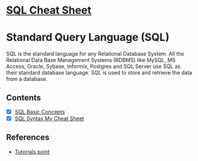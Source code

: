 # [SQL Cheat Sheet](./Topics/2_SQL_cheatsheet.md)

# Standard Query Language (SQL)

SQL is the standard language for any Relational Database System. All the Relational Data Base Management Systems (RDBMS) like MySQL, MS Access, Oracle, Sybase, Informix, Postgres and SQL Server use SQL as their standard database language. SQL is used to store and retrieve the data from a database. 

## Contents
- [x] [SQL Basic Concepts](./Topics/1_sql_basic_concepts.md)
- [x] [SQL Syntax My Cheat Sheet](./Topics/2_SQL_cheatsheet.md)

## References
- [Tutorials point](https://www.tutorialspoint.com/sql/index.htm)